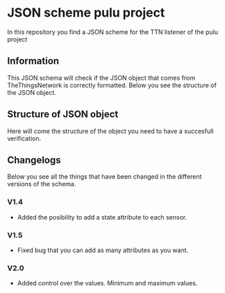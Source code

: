 # JSON scheme pulu project

In this repository you find a JSON scheme for the TTN listener of the pulu project

## Information

This JSON schema will check if the JSON object that comes from TheThingsNetwork is correctly formatted. Below you see the structure of the JSON object.

## Structure of JSON object

Here will come the structure of the object you need to have a succesfull verification.

## Changelogs

Below you see all the things that have been changed in the different versions of the schema.

### V1.4

* Added the posibility to add a state attribute to each sensor.

### V1.5

* Fixed bug that you can add as many attributes as you want.

### V2.0

* Added control over the values. Minimum and maximum values.
